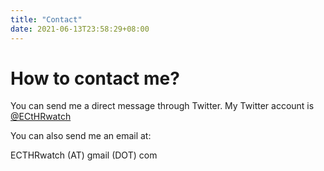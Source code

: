 ```yaml
---
title: "Contact"
date: 2021-06-13T23:58:29+08:00
---
```

# How to contact me?

You can send me a direct message through Twitter. My Twitter account is [@ECtHRwatch](https://twitter.com/ecthrwatch)

You can also send me an email at:

ECTHRwatch (AT) gmail (DOT) com
